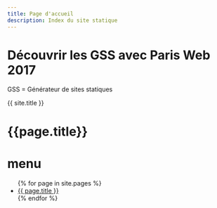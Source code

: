 ```yaml
---
title: Page d'accueil
description: Index du site statique
---
```


# Découvrir les GSS avec Paris Web 2017

GSS = Générateur de sites statiques

{{ site.title }}


<h1>{{page.title}}</h1>

# menu
<ul>
	{% for page in site.pages %}
	 <li><a href="{{ page.name }}">{{ page.title }}</a></li>
	{% endfor %}
</ul>